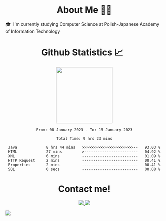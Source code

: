 <div align="center">
      <h1>About Me 👨‍🎓</h1>
</div>

<a>🎓 &nbsp;I'm currently studying Computer Science at Polish-Japanese Academy of Information Technology</a>

<div align="center">
  <h1> Github Statistics 📈 &nbsp;</h1>
  <a href="https://github.com/Franek-Antoniak">
    <img height="180em" src="https://github-readme-streak-stats.herokuapp.com?user=Franek-Antoniak&theme=github-dark-blue&date_format=M%20j%5B%2C%20Y%5D"/>
  </a>
</div>

<div align="center">
<!--START_SECTION:waka-->

```text
From: 08 January 2023 - To: 15 January 2023

Total Time: 9 hrs 23 mins

Java             8 hrs 44 mins   >>>>>>>>>>>>>>>>>>>>>>>--   93.03 %
HTML             27 mins         >------------------------   04.92 %
XML              6 mins          -------------------------   01.09 %
HTTP Request     2 mins          -------------------------   00.41 %
Properties       2 mins          -------------------------   00.41 %
SQL              0 secs          -------------------------   00.08 %
```

<!--END_SECTION:waka-->
</div>

<div id="footer" align="center">
  <h1>Contact me!</h1>
  <a href="https://www.linkedin.com/in/franciszek-antoniak/">
    <img src="https://img.shields.io/badge/LinkedIn-0077B5?style=for-the-badge&logo=linkedin&logoColor=white"/>
  </a>
  <a href="mailto:franekant123@gmail.com">
    <img src="https://img.shields.io/badge/Gmail-D14836?style=for-the-badge&logo=gmail&logoColor=white"/>
  </a>
</div>

<!--Tracker-->
![](https://hit.yhype.me/github/profile?user_id=31598277)

